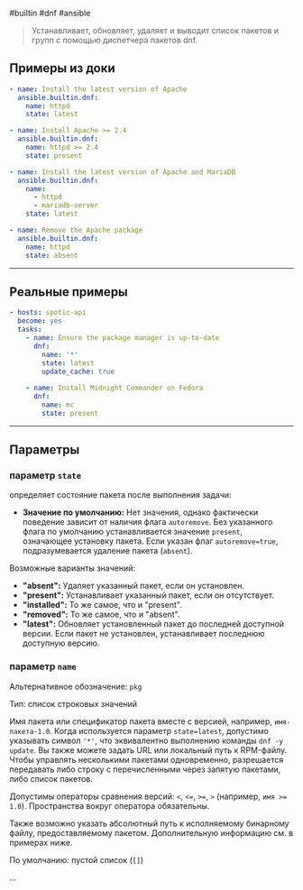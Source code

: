 #builtin #dnf #ansible
> Устанавливает, обновляет, удаляет и выводит список пакетов и групп с помощью диспетчера пакетов dnf.

## Примеры из доки

```yml
- name: Install the latest version of Apache
  ansible.builtin.dnf:
    name: httpd
    state: latest

- name: Install Apache >= 2.4
  ansible.builtin.dnf:
    name: httpd >= 2.4
    state: present

- name: Install the latest version of Apache and MariaDB
  ansible.builtin.dnf:
    name:
      - httpd
      - mariadb-server
    state: latest

- name: Remove the Apache package
  ansible.builtin.dnf:
    name: httpd
    state: absent
```

---
## Реальные примеры
```yml
- hosts: spotic-api  
  become: yes  
  tasks:  
    - name: Ensure the package manager is up-to-date  
      dnf:  
        name: '*'  
        state: latest  
        update_cache: true  
  
    - name: Install Midnight Commander on Fedora  
      dnf:  
        name: mc  
        state: present
```

---
## Параметры
### параметр `state` 
определяет состояние пакета после выполнения задачи:

- **Значение по умолчанию:** Нет значения, однако фактически поведение зависит от наличия флага `autoremove`. Без указанного флага по умолчанию устанавливается значение `present`, означающее установку пакета. Если указан флаг `autoremove=true`, подразумевается удаление пакета (`absent`).

Возможные варианты значений:

- **"absent":** Удаляет указанный пакет, если он установлен.
- **"present":** Устанавливает указанный пакет, если он отсутствует.
- **"installed":** То же самое, что и "present".
- **"removed":** То же самое, что и "absent".
- **"latest":** Обновляет установленный пакет до последней доступной версии. Если пакет не установлен, устанавливает последнюю доступную версию.

### параметр `name`
Альтернативное обозначение: `pkg`

Тип: список строковых значений

Имя пакета или спецификатор пакета вместе с версией, например, `имя-пакета-1.0`. Когда используется параметр `state=latest`, допустимо указывать символ `'*'`, что эквивалентно выполнению команды `dnf -y update`. Вы также можете задать URL или локальный путь к RPM-файлу. Чтобы управлять несколькими пакетами одновременно, разрешается передавать либо строку с перечисленными через запятую пакетами, либо список пакетов.

Допустимы операторы сравнения версий: `<`, `<=`, `>=`, `>` (например, `имя >= 1.0`). Пространства вокруг оператора обязательны.

Также возможно указать абсолютный путь к исполняемому бинарному файлу, предоставляемому пакетом. Дополнительную информацию см. в примерах ниже.

По умолчанию: пустой список (`[]`)

...